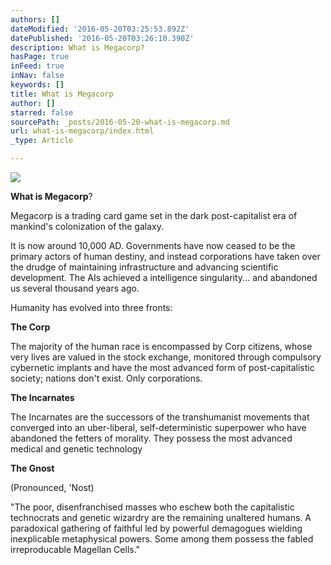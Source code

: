 ```yaml
---
authors: []
dateModified: '2016-05-20T03:25:53.892Z'
datePublished: '2016-05-20T03:26:10.390Z'
description: What is Megacorp?
hasPage: true
inFeed: true
inNav: false
keywords: []
title: What is Megacorp
author: []
starred: false
sourcePath: _posts/2016-05-20-what-is-megacorp.md
url: what-is-megacorp/index.html
_type: Article

---
```

![](https://the-grid-user-content.s3-us-west-2.amazonaws.com/921ba29f-f8c6-49c2-99cf-8c62173d12d3.png)

**What is Megacorp**?

Megacorp is a trading card game set in the dark post-capitalist era of mankind's colonization of the galaxy.

It is now around 10,000 AD. Governments have now ceased to be the primary actors of human destiny, and instead corporations have taken over the drudge of maintaining infrastructure and advancing scientific development. The AIs achieved a intelligence singularity... and abandoned us several thousand years ago.

Humanity has evolved into three fronts:

**The Corp**

The majority of the human race is encompassed by Corp citizens, whose very lives are valued in the stock exchange, monitored through compulsory cybernetic implants and have the most advanced form of post-capitalistic society; nations don't exist. Only corporations.

**The Incarnates**

The Incarnates are the successors of the transhumanist movements that converged into an uber-liberal, self-deterministic superpower who have abandoned the fetters of morality. They possess the most advanced medical and genetic technology

**The Gnost**

(Pronounced, 'Nost)

"The poor, disenfranchised masses who eschew both the capitalistic technocrats and genetic wizardry are the remaining unaltered humans. A paradoxical gathering of faithful led by powerful demagogues wielding inexplicable metaphysical powers. Some among them possess the fabled irreproducable Magellan Cells."